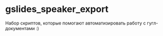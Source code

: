 # gslides_speaker_export
Набор скриптов, которые помогают автоматизировать работу с гугл-документами :)
